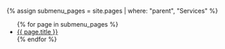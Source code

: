 {% assign submenu_pages = site.pages | where: "parent", "Services" %}
<ul>
  {% for page in submenu_pages %}
    <li><a href="{{ page.url }}">{{ page.title }}</a></li>
  {% endfor %}
</ul>